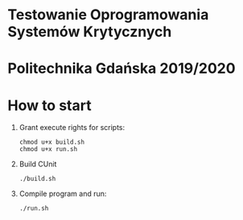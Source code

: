 # Testowanie Oprogramowania Systemów Krytycznych
# Politechnika Gdańska 2019/2020
# How to start

1. Grant execute rights for scripts:
   ```
   chmod u+x build.sh
   chmod u+x run.sh
   ```
2. Build CUnit
   ```
   ./build.sh
   ```
3. Compile program and run:
   ```
   ./run.sh
   ```
